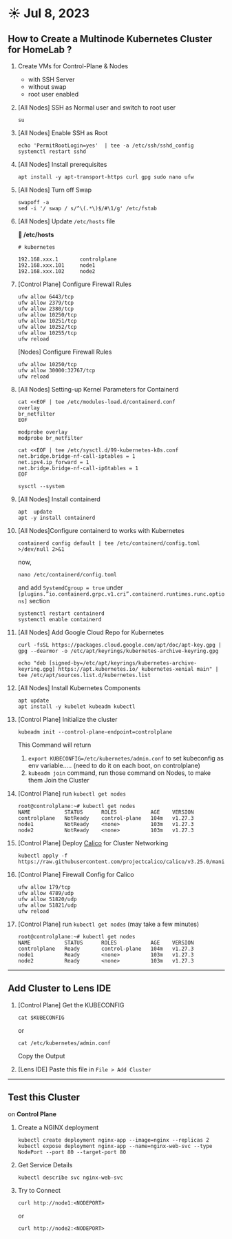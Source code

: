 # ☀️ Jul 8, 2023

## How to Create a Multinode Kubernetes Cluster for HomeLab ?

1. Create VMs for Control-Plane & Nodes

    - with SSH Server
    - without swap
    - root user enabled

2. [All Nodes] SSH as Normal user and switch to root user 

    ```
    su
    ```

3. [All Nodes] Enable SSH as Root

    ```
    echo 'PermitRootLogin=yes'  | tee -a /etc/ssh/sshd_config
    systemctl restart sshd
    ```

4. [All Nodes] Install prerequisites

    ```
    apt install -y apt-transport-https curl gpg sudo nano ufw
    ```

5. [All Nodes] Turn off Swap

    ```
    swapoff -a
    sed -i '/ swap / s/^\(.*\)$/#\1/g' /etc/fstab
    ```

6. [All Nodes] Update `/etc/hosts` file 


    **📄 /etc/hosts**

    ```
    # kubernetes  

    192.168.xxx.1		controlplane
    192.168.xxx.101		node1
    192.168.xxx.102		node2
    ```

7. [Control Plane] Configure Firewall Rules

    ```
    ufw allow 6443/tcp
    ufw allow 2379/tcp
    ufw allow 2380/tcp
    ufw allow 10250/tcp
    ufw allow 10251/tcp
    ufw allow 10252/tcp
    ufw allow 10255/tcp
    ufw reload
    ```

    [Nodes] Configure Firewall Rules

    ```
    ufw allow 10250/tcp
    ufw allow 30000:32767/tcp
    ufw reload
    ```

8. [All Nodes] Setting-up Kernel Parameters for Containerd

    ```
    cat <<EOF | tee /etc/modules-load.d/containerd.conf
    overlay
    br_netfilter
    EOF

    modprobe overlay
    modprobe br_netfilter

    cat <<EOF | tee /etc/sysctl.d/99-kubernetes-k8s.conf
    net.bridge.bridge-nf-call-iptables = 1
    net.ipv4.ip_forward = 1
    net.bridge.bridge-nf-call-ip6tables = 1
    EOF

    sysctl --system
    ```


9. [All Nodes] Install containerd

    ```
    apt  update
    apt -y install containerd
    ```

10. [All Nodes]Configure containerd to works with Kubernetes

    ```
    containerd config default | tee /etc/containerd/config.toml >/dev/null 2>&1
    ```

    now,

    ```
    nano /etc/containerd/config.toml
    ```
    and add `SystemdCgroup = true` under `[plugins.”io.containerd.grpc.v1.cri”.containerd.runtimes.runc.options]` section

    ```
    systemctl restart containerd
    systemctl enable containerd
    ```

11. [All Nodes] Add Google Cloud Repo for Kubernetes

    ```
    curl -fsSL https://packages.cloud.google.com/apt/doc/apt-key.gpg | gpg --dearmor -o /etc/apt/keyrings/kubernetes-archive-keyring.gpg

    echo "deb [signed-by=/etc/apt/keyrings/kubernetes-archive-keyring.gpg] https://apt.kubernetes.io/ kubernetes-xenial main" | tee /etc/apt/sources.list.d/kubernetes.list
    ```

12. [All Nodes] Install Kubernetes Components

    ```
    apt update
    apt install -y kubelet kubeadm kubectl
    ```

13. [Control Plane] Initialize the cluster

    ```
    kubeadm init --control-plane-endpoint=controlplane
    ```
    This Command will return 
    
    1. `export KUBECONFIG=/etc/kubernetes/admin.conf` to set kubeconfig as env variable.....
    (need to do it on each boot, on controlplane)
    2. `kubeadm join` command, run those command on Nodes, to make them Join the Cluster

14. [Control Plane] run `kubectl get nodes`

    ```
    root@controlplane:~# kubectl get nodes
    NAME           STATUS      ROLES           AGE    VERSION
    controlplane   NotReady    control-plane   104m   v1.27.3
    node1          NotReady    <none>          103m   v1.27.3
    node2          NotReady    <none>          103m   v1.27.3
    ```


15. [Control Plane] Deploy
    [Calico](https://docs.tigera.io/calico/latest/getting-started/kubernetes/self-managed-onprem/onpremises#install-calico-with-kubernetes-api-datastore-50-nodes-or-less)
    for Cluster Networking

    ```
    kubectl apply -f https://raw.githubusercontent.com/projectcalico/calico/v3.25.0/manifests/calico.yaml
    ```

16. [Control Plane] Firewall Config for Calico

    ```
    ufw allow 179/tcp
    ufw allow 4789/udp
    ufw allow 51820/udp
    ufw allow 51821/udp
    ufw reload
    ```

14. [Control Plane] run `kubectl get nodes` (may take a few minutes)

    ```
    root@controlplane:~# kubectl get nodes
    NAME           STATUS      ROLES           AGE    VERSION
    controlplane   Ready       control-plane   104m   v1.27.3
    node1          Ready       <none>          103m   v1.27.3
    node2          Ready       <none>          103m   v1.27.3
    ```

---

## Add Cluster to Lens IDE

1. [Control Plane] Get the KUBECONFIG

    ```
    cat $KUBECONFIG
    ```

    or

    ```
    cat /etc/kubernetes/admin.conf
    ```

    Copy the Output

2. [Lens IDE] Paste this file in `File > Add Cluster`

---

## Test this Cluster

on **Control Plane**

1. Create a NGINX deployment

    ```
    kubectl create deployment nginx-app --image=nginx --replicas 2
    kubectl expose deployment nginx-app --name=nginx-web-svc --type NodePort --port 80 --target-port 80
    ```

2. Get Service Details

    ```
    kubectl describe svc nginx-web-svc
    ```
3. Try to Connect

    ```
    curl http://node1:<NODEPORT>
    ```

    or

    ```
    curl http://node2:<NODEPORT>
    ```